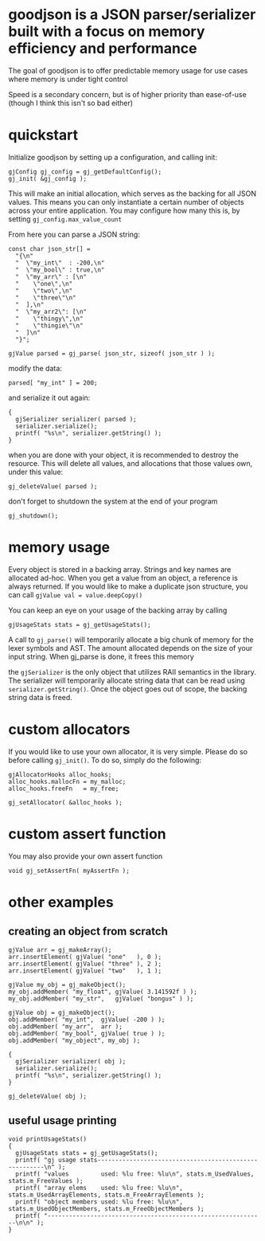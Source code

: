 # goodjson is a JSON parser/serializer built with a focus on memory efficiency and performance

The goal of goodjson is to offer predictable memory usage for use cases where memory is under tight control

Speed is a secondary concern, but is of higher priority than ease-of-use (though I think this isn't so bad either)

# quickstart

Initialize goodjson by setting up a configuration, and calling init:

```
gjConfig gj_config = gj_getDefaultConfig();
gj_init( &gj_config );
```

This will make an initial allocation, which serves as the backing for all JSON values. 
This means you can only instantiate a certain number of objects across your entire application.
You may configure how many this is, by setting `gj_config.max_value_count`

From here you can parse a JSON string:

```
const char json_str[] =
  "{\n"
  "  \"my_int\"  : -200,\n"
  "  \"my_bool\" : true,\n"
  "  \"my_arr\" : [\n"
  "    \"one\",\n"
  "    \"two\",\n"
  "    \"three\"\n"
  "  ],\n"
  "  \"my_arr2\": [\n"
  "    \"thingy\",\n"
  "    \"thingie\"\n"
  "  ]\n"
  "}";

gjValue parsed = gj_parse( json_str, sizeof( json_str ) );
```

modify the data:

```
parsed[ "my_int" ] = 200;
```

and serialize it out again:

```
{
  gjSerializer serializer( parsed );
  serializer.serialize();
  printf( "%s\n", serializer.getString() );
}
```

when you are done with your object, it is recommended to destroy the resource. 
This will delete all values, and allocations that those values own, under this value:

```
gj_deleteValue( parsed );
```

don't forget to shutdown the system at the end of your program

```
gj_shutdown();
```

# memory usage

Every object is stored in a backing array. Strings and key names are allocated ad-hoc.
When you get a value from an object, a reference is always returned. If you would like to make a duplicate json structure, you can call `gjValue val = value.deepCopy()`

You can keep an eye on your usage of the backing array by calling

```
gjUsageStats stats = gj_getUsageStats();
```

A call to `gj_parse()` will temporarily allocate a big chunk of memory for the lexer symbols and AST. The amount allocated depends on the size of your input string. When gj_parse is done, it frees this memory

the `gjSerializer` is the only object that utilizes RAII semantics in the library. The serializer will temporarily allocate string data that can be read using `serializer.getString()`. Once the object goes out of scope, the backing string data is freed.


# custom allocators

If you would like to use your own allocator, it is very simple.
Please do so before calling `gj_init()`. To do so, simply do the following:

```
gjAllocatorHooks alloc_hooks;
alloc_hooks.mallocFn = my_malloc;
alloc_hooks.freeFn   = my_free;

gj_setAllocator( &alloc_hooks );
```

# custom assert function

You may also provide your own assert function 
```
void gj_setAssertFn( myAssertFn );
```


# other examples

## creating an object from scratch

```
gjValue arr = gj_makeArray();
arr.insertElement( gjValue( "one"   ), 0 );
arr.insertElement( gjValue( "three" ), 2 );
arr.insertElement( gjValue( "two"   ), 1 );

gjValue my_obj = gj_makeObject();
my_obj.addMember( "my_float", gjValue( 3.141592f ) );
my_obj.addMember( "my_str",   gjValue( "bongus" ) );

gjValue obj = gj_makeObject();
obj.addMember( "my_int",  gjValue( -200 ) );
obj.addMember( "my_arr",  arr );
obj.addMember( "my_bool", gjValue( true ) );
obj.addMember( "my_object", my_obj );

{
  gjSerializer serializer( obj );
  serializer.serialize();
  printf( "%s\n", serializer.getString() );
}

gj_deleteValue( obj );

```

## useful usage printing

```
void printUsageStats()
{
  gjUsageStats stats = gj_getUsageStats();
  printf( "gj usage stats-------------------------------------------------------\n" );
  printf( "values         used: %lu free: %lu\n", stats.m_UsedValues, stats.m_FreeValues );
  printf( "array elems    used: %lu free: %lu\n", stats.m_UsedArrayElements, stats.m_FreeArrayElements );
  printf( "object members used: %lu free: %lu\n", stats.m_UsedObjectMembers, stats.m_FreeObjectMembers );
  printf( "-------------------------------------------------------------\n\n" );
}

```
